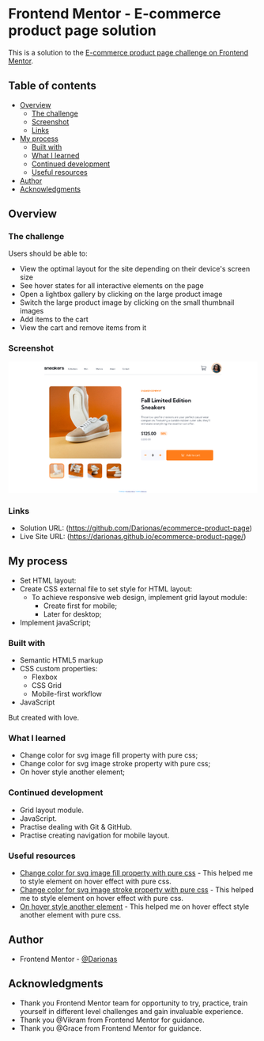 # Frontend Mentor - E-commerce product page solution

This is a solution to the [E-commerce product page challenge on Frontend Mentor](https://www.frontendmentor.io/challenges/ecommerce-product-page-UPsZ9MJp6).

## Table of contents

- [Overview](#overview)
  - [The challenge](#the-challenge)
  - [Screenshot](#screenshot)
  - [Links](#links)
- [My process](#my-process)
  - [Built with](#built-with)
  - [What I learned](#what-i-learned)
  - [Continued development](#continued-development)
  - [Useful resources](#useful-resources)
- [Author](#author)
- [Acknowledgments](#acknowledgments)

## Overview

### The challenge

Users should be able to:

- View the optimal layout for the site depending on their device's screen size
- See hover states for all interactive elements on the page
- Open a lightbox gallery by clicking on the large product image
- Switch the large product image by clicking on the small thumbnail images
- Add items to the cart
- View the cart and remove items from it

### Screenshot

![Ecommerce_product_page](./images/ecommerce_product_page.png)



### Links

- Solution URL: (https://github.com/Darionas/ecommerce-product-page)
- Live Site URL: (https://darionas.github.io/ecommerce-product-page/)

## My process

* Set HTML layout:
* Create CSS external file to set style for HTML layout:
  * To achieve responsive web design, implement grid layout module:
     * Create first for mobile;
     * Later for desktop;
* Implement javaScript;

### Built with

- Semantic HTML5 markup
- CSS custom properties:
    - Flexbox
    - CSS Grid
    - Mobile-first workflow
- JavaScript

But created with love.

### What I learned

- Change color for svg image fill property with pure css;
- Change color for svg image stroke property with pure css;
- On hover style another element;


### Continued development

- Grid layout module.
- JavaScript.
- Practise dealing with Git & GitHub.
- Practise creating navigation for mobile layout. 

### Useful resources

- [Change color for svg image fill property with pure css](https://stackoverflow.com/questions/22252472/how-can-i-change-the-color-of-an-svg-element#answer-53336754) - This helped me to style element on hover effect with pure css.
- [Change color for svg image stroke property with pure css](https://stackoverflow.com/questions/22289214/how-to-change-stroke-color-in-svg-image-on-hover-event#answer-22290452) - This helped me to style element on hover effect with pure css.
- [On hover style another element](https://stackoverflow.com/questions/4502633/how-to-affect-other-elements-when-one-element-is-hovered#answer-4502693) - This helped me on hover effect style another element with pure css.

## Author

- Frontend Mentor - [@Darionas](https://www.frontendmentor.io/profile/Darionas)

## Acknowledgments

- Thank you Frontend Mentor team for opportunity to try, practice, train yourself in different level challenges and gain invaluable experience.
- Thank you @Vikram from Frontend Mentor for guidance.
- Thank you @Grace from Frontend Mentor for guidance.
